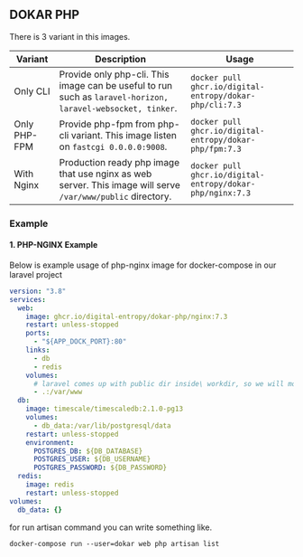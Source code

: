 DOKAR PHP
--- 

There is 3 variant in this images.

| Variant | Description | Usage |
| --- | --- | --- | 
| Only CLI | Provide only php-cli. This image can be useful to run such as `laravel-horizon, laravel-websocket, tinker`. | `docker pull ghcr.io/digital-entropy/dokar-php/cli:7.3` |
| Only PHP-FPM | Provide php-fpm from php-cli variant. This image listen on `fastcgi 0.0.0.0:9008`. | `docker pull ghcr.io/digital-entropy/dokar-php/fpm:7.3` |
| With Nginx | Production ready php image that use nginx as web server. This image will serve `/var/www/public` directory.   | `docker pull ghcr.io/digital-entropy/dokar-php/nginx:7.3` |


### Example 

#### 1. PHP-NGINX Example
Below is example usage of php-nginx image for docker-compose in our laravel project
```yaml
version: "3.8"
services:
  web:
    image: ghcr.io/digital-entropy/dokar-php/nginx:7.3
    restart: unless-stopped
    ports:
      - "${APP_DOCK_PORT}:80"
    links:
      - db
      - redis
    volumes:
      # laravel comes up with public dir inside\ workdir, so we will mount only /var/www
      - .:/var/www
  db:
    image: timescale/timescaledb:2.1.0-pg13
    volumes:
      - db_data:/var/lib/postgresql/data
    restart: unless-stopped
    environment:
      POSTGRES_DB: ${DB_DATABASE}
      POSTGRES_USER: ${DB_USERNAME}
      POSTGRES_PASSWORD: ${DB_PASSWORD}
  redis:
    image: redis
    restart: unless-stopped
volumes:
  db_data: {}
```
for run artisan command you can write something like.
```shell
docker-compose run --user=dokar web php artisan list
```